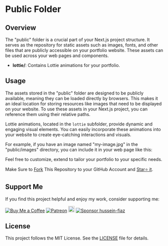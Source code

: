 # Public Folder

## Overview

The "public" folder is a crucial part of your Next.js project structure. It serves as the repository for static assets such as images, fonts, and other files that are publicly accessible on your portfolio website. These assets can be used across your web pages and components.

- **lottie/**: Contains Lottie animations for your portfolio.

## Usage

The assets stored in the "public" folder are designed to be publicly available, meaning they can be loaded directly by browsers. This makes it an ideal location for storing resources like images that need to be displayed on your website. To use these assets in your Next.js project, you can reference them using their relative paths.

Lottie animations, located in the `lottie` subfolder, provide dynamic and engaging visual elements. You can easily incorporate these animations into your website to create eye-catching interactions and visuals.

For example, if you have an image named "my-image.jpg" in the "public/images" directory, you can include it in your web page like this:


Feel free to customize, extend to tailor your portfolio to your specific needs. 

Make Sure to [Fork](https://github.com/hussein-fiaz/portfolio/fork) This Repository to your GitHub Account and [Star⭐ it](https://github.com/hussein-fiaz/portfolio/stargazers).

## Support Me

If you find this project helpful and enjoy my work, consider supporting me:

[![Buy Me a Coffee](https://img.shields.io/badge/Buy%20Me%20a%20Coffee-Donate-orange?logo=buy-me-a-coffee&s=20)](https://www.buymeacoffee.com/husseinfiaz)
[![Patreon](https://img.shields.io/badge/Patreon-Support-red?logo=patreon&s=20)](https://www.patreon.com/hussein_fiaz)
<a href="https://ko-fi.com/husseinfiaz"><img src="https://ko-fi.com/img/githubbutton_sm.svg" alt="Ko-fi" height="20"></a>
[![Sponsor hussein-fiaz](https://img.shields.io/badge/Sponsor-hussein--fiaz-brightgreen?logo=github)](https://github.com/sponsors/hussein-fiaz)

## License

This project follows the MIT License. See the [LICENSE](../LICENSE.md) file for details.
